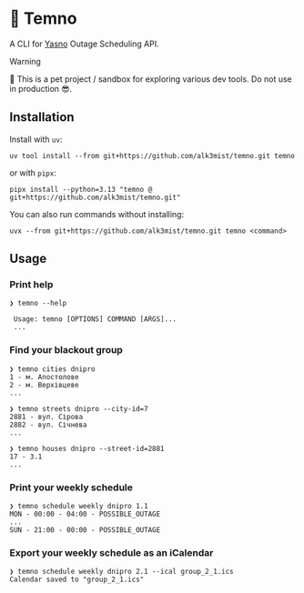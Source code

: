 # 🔦 Temno

A CLI for [Yasno](https://yasno.com.ua) Outage Scheduling API.

> [!WARNING] 
> 🚧 This is a pet project / sandbox for exploring various dev tools.
> Do not use in production 😎.


## Installation

Install with `uv`:
```console
uv tool install --from git+https://github.com/alk3mist/temno.git temno
```
or with `pipx`:
```console
pipx install --python=3.13 "temno @ git+https://github.com/alk3mist/temno.git"
```

You can also run commands without installing:
```console
uvx --from git+https://github.com/alk3mist/temno.git temno <command>
```

## Usage

### Print help
```console
❯ temno --help
                                                                      
 Usage: temno [OPTIONS] COMMAND [ARGS]...                             
 ...
```

### Find your blackout group
```console
❯ temno cities dnipro 
1 - м. Апостолове
2 - м. Верхівцеве
...

❯ temno streets dnipro --city-id=7
2881 - вул. Сірова
2882 - вул. Січнева
...

❯ temno houses dnipro --street-id=2881     
17 - 3.1
...
```

### Print your weekly schedule
```console
❯ temno schedule weekly dnipro 1.1
MON - 00:00 - 04:00 - POSSIBLE_OUTAGE
...
SUN - 21:00 - 00:00 - POSSIBLE_OUTAGE
```

### Export your weekly schedule as an iCalendar
```console
❯ temno schedule weekly dnipro 2.1 --ical group_2_1.ics
Calendar saved to "group_2_1.ics"
```
